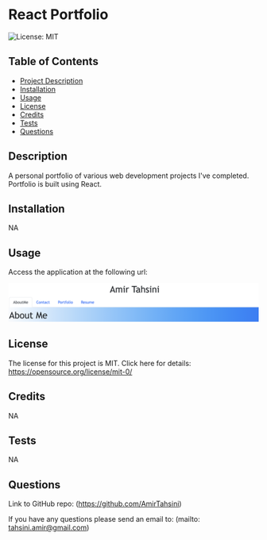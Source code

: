 # React Portfolio

![License: MIT](https://img.shields.io/badge/license-MIT-blue)

## Table of Contents

- [Project Description](#description)
- [Installation](#installation)
- [Usage](#usage)
- [License](#license)
- [Credits](#credits)
- [Tests](#tests)
- [Questions](#questions)

## Description

A personal portfolio of various web development projects I've completed. Portfolio is built using React.

## Installation

NA

## Usage

Access the application at the following url:

![Note Taker homepage](./Screen%20Shot%202023-05-14%20at%2010.50.35%20AM.png)

## License

The license for this project is MIT.
Click here for details: https://opensource.org/license/mit-0/

## Credits

NA

## Tests

NA

## Questions

Link to GitHub repo: (https://github.com/AmirTahsini)

If you have any questions please send an email to: (mailto: tahsini.amir@gmail.com)
